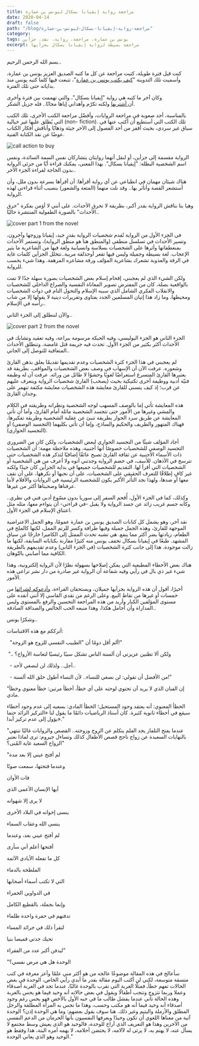 ```yaml
---
title: مراجعة رواية إيفيانا بسكال ليونس بن عمارة
date: 2020-04-14
draft: false
path: "/blog/مراجعة-رواية-إيفيانا-بسكال-ليونس-بن-عمارة"
category:
tags: يونس بن عمارة، مراجعة، رواية، نقد، جزأين
excerpt: مراجعة بسيطة لرواية إيفيانا بسكال بجزأيها
---
```



بسم الله الرحمن الرحيم.. 

كنت قبل فترة طويلة، كتبت مراجعة عن كل ما كتبه الصديق العزيز يونس بن عمارة، وأسميت تلك التدوينة "[كيف يكتب يونس بن عمارة](كيف-يكتب-يونس-بن-عمارة؟)"، تتبعت فيها كلما كتبه يونس منذ بداياته حتى تلك الفترة.

وكان آخر ما كتبه هي رواية "إيفيانا بسكال"، والتي تهممت بين فترة وأخرى أن[ أشتريها](https://youdo.blog/youarecool/) ولكنه تكرّم وأهداني إياها مجانًا.. فله جزيل الشكر.

بالمناسبة، أجد صعوبة في مراجعة الروايات، وأفضّل مراجعة الكتب الأخرى، تلك الكتب التي يُطلق عليها غير خيالية (non- fiction). تلك الكتب التي أستطيع أن أكتب عنها في سياق غير سردي، بحيث أقفز من أحد الفصول إلى الآخر جيئة وذهابًا وأناقش أفكار الكتاب عوضًا عن نقد الكتابة الفنية.

![call action to buy](images/call-action-to-buy.jpg)

الرواية مقسمة إلى جزأين، أو لنقل أنهما روايتان يتشاركان نفس السمة السائدة، ونفس اسم الشخصية البطلة: "إيفيانا بسكال". بهذا المعنى، يمكنك قراءة أيًا من جزئي الرواية بدون الحاجة لقراءة الجزء الآخر..

هناك شيئان مهمان في انطباعي عن أي رواية أقرأها: أن أقرأها بسرعة بدون ملل، وأن أستشعر القصة وأتأثر بها.. وقد نلت منهما (المتعة والشعور) بنصيب أثناء قراءتي لهذه الرواية.

وهيا بنا نناقش الرواية بقدر أكبر، بطريقة لا تحرق الأحداث. على أنني لا أؤمن بفكرة "حرق الأحداث" بالصورة الطفولية المنتشرة حاليًا..

![cover part 1 from the novel](images/cover-v1.jpg)

في الجزء الأول من الرواية تُقدم شخصيات الرواية بقدرٍ جيد، إيفيانا وزوجها وآخرون، وتسير الأحداث في تسلسل منطقي (والمنطق هنا هو منطق الرواية)، وتستمر الأحداث بمنعطفاتها وأثرها على الشخصيات بسلاسة وانسيابية ولغة فيها من الشاعرية ما يثير الإعجاب. لغة بسيطة وجميلة وليس فيها تقعر أوحذلقة مريبة..تتخلل الجزأين كلمات غاية في الرقة والعذوبة تشعرك بشاعرية المؤلف ورقة مشاعره المرهفة. وهذا شيء يحسب للرواية.

ولكن الشيء الذي لم يعجبني، إقحام إسلام بعض الشخصيات بصورة سهلة جدًا لا تمت بالواقعية بصلة، كان من المفترض تصوير المعاناة النفسية والصراع الداخلي للشخصيات والانقلاب الفكري الشامل الذي سببه الإسلام والتحول التام في ذوات الشخصيات ومحيطها، وما زاد هذا إتيان المسلمين الجدد بفتاوى وتقريرات دينية لا يقولها إلا من شاب رأسه في الإسلام..

والآن لننطلق إلى الجزء الثاني..

![cover part 2 from the novel](images/cover-v2.jpg)

الجزء الثاني هو الجزء البوليسي، وفيه الحبكة مرسومة ببراعة، وفيه تعقيد وتشابك في الأحداث أكثر بكثير من الجزء الأول. تحدث فيه جريمة قتل غامضة، وتنطلق الأحداث المتعاقبة للتوصل إلى الجاني..

لم يعجبني في هذا الجزء كثرة الشخصيات وعدم تقديمها تقديمًا يعلق بذهن القارئ وشعوره. عرفت الآن أن الإسهاب في وصف بعض الشخصيات والمواقف، بطريقة قد يعتبرها القارئ المتسرع استعراضًا لغويًا وحشوًا لا طائل من ورائه. عرفت أن له وظيفة فنيّة أدبية ووظيفة أخرى تكتيكية بحيث (يصحب) القارئ شخصيات الرواية ويتعرف عليهم عن قرب؛ إذ كيف يتسنى للقارئ معايشة هذه الشخصيات معايشة مكثفة تنهمر على وجدان القارئ.

هذه المعايشة تأتي إما بالوصف المسهب لوجه الشخصية ونظراته وطريقته في الكلام والمشي وغيرها من الأمور حتى تتجسد الشخصية ماثلة أمام القارئ، وأما أن تأتي المعايشة عن طريق سرد الحوار بطريقة تنبئ عن عقلية الشخصية وطريقة تفكيرها، فهناك المتهور والطريف والحكيم والساذج، وإما أن تأتي بكليهما (التجسيد الوصفي) أو (التجسيد الحواري).

أجاد المؤلف شيئًا من التجسيد الحواري لبعض الشخصيات، ولكن كان من الضروري التجسيد الوصفي للشخصيات خصوصًا أنها أجنبية، وهذه ملاحظة مهمة: أن الشخصيات ذات الأسماء الأجنبية عن ثقافة القارئ تصبح عائقًا إضافيًا لتذكر هذه الشخصيات حتى تترسخ في الأذهان. للأسف، في خضم الرواية وجدتني أتوه ولا أعرف من هي الشخصية أو الشخصيات التي أقرأ لها. التقديم للشخصيات جميعها في بداية الجزأين كان جيدًا ولكنه غير كافٍ إطلاقًا للتعرف الحقيقي على الشخصيات، على أن نحبها أو نكرهها، على أن نقف معها أو ضدها، ولهذا نجد التأثر الأكبر يكون للشخصية الرئيسية في الروايات والأفلام لأننا عرفناها وصحبناها أكثر من غيرها.

وكذلك، كما في الجزء الأول، أُقحم السفر إلى سوريا بدون مسّوغ أدبي فني في نظري.. وكأنه جسم غريب زائد عن جسد الرواية ولا يقبل -في قراءتي- أن يتواءم معها، مثله مثل اعتناق الإسلام في الجزء الأول. 

نقد آخر، وهو يشمل كل كتابات الصديق يونس بن عمارة عمومًا، وهو الجمل الاعتراضية الموجهة للقارئ، وهذه الجمل جميلة وفيها طرافة وكسر للرتم الممل، لكنها كالملح في الطعام، زيادتها يضر أكثر مما ينفع. هي تشبه تحدث الممثل إلى الكاميرا خارجًا عن سياق المشهد. طبعًا في إيفيانا بسكال تخفف يونس منه كثيرًا مقارنة بكتاباته السابقة، لكنها ما زالت موجودة. هذا إلى جانب كثرة الشخصيات (في الجزء الثاني) وعدم تقديمهم بالطريقة الكافية مما أصابني بالتّوهان.

هناك بعض الأخطاء المطبعية التي يمكن إصلاحها بسهولة نظرًا لأن الرواية إلكترونية، وهذا شيء غير ذي بال في رأيي وفيه شفاعة أن الرواية غير صادرة من دار نشر تراعي هذه الأمور.

أخيرًا، أقول أن هذه الرواية بجزأيها جميلان، ويستحقان القراءة، [وأدعوكم لشرائها](https://youdo.blog/youarecool/) من خمسات أو غيرها من نقاط البيع. وعلى الرغم من نقدي القاسي إلا أنني أنقده على مستوى المؤلفين الكبار وأريد من هذه المراجعة التحسين والرفع بالمستوى وليس المداراة وأن أجامل هكذا، وهذا منبعه الحب الخالص والصداقة الصادقة..

وشكرًا يونس.. 

أترككم مع هذه الاقتباسات:

  "ألم أقل دومًا أن "الطبيب النفسي للزوج هو الزوجة!"

 ".. ولكن ألا تظنين عزيزتي أن ألسنة الناس تشكل سببًا رئيسيًا لتعاسة الأزواج؟

  - أجل.. ولذلك لن لنصغي لأحد.. 

  - من الأفضل أن تقولي: لن نصغي للنساء.. لأن النساء أطول خلق الله ألسنة!"

"إن الفنان الذي لا يريد أن تحتوي لوحته على أي خطأ، أخطأ مرتين: خطأ معنوي وخطأ مادي. 

الخطأ المعنوي: أنه يعتقد وجود المستحيل؛ الخطأ المادي: بسعيه إلى عدم وجود أخطاء سيقع في أخطاء ثانوية كثيرة. كان أستاذ الرياضيات دائمًا ما يقول لنا «التركيز الزائد حتما يؤول إلى عدم تركيز أبدا»."

"عندما يفتح التلفاز يجد الفلم يتكلم عن الزوج وزوجته.. القصص والروايات غالبًا تنتهي بالنهايات السعيدة عن زواج ناجح قصص الأطفال كذلك وتساءل جيروم: ترى لماذا نعتبر الزواج السعيد غاية المُنى؟"

"لم أفتح عيني إلا بعد مدة

وعندما فتحتها، سمعت صوتًا

فات الأوان

أيها الإنسان الأعمى الذي 

لا يرى إلا شهواته

ينسى إخوانه في البلاد الأخرى

ينسى الله وعقاب السماء

لم أفتح عيني بعد، وعندما 

أفتحها أعلم أني سأرى

كل ما تفعله الأيادي الآثمة 

الملطخة بالدماء 

التي لا تكتب أسماء أصحابها

في الدواوين الحمراء 

وإنما بجملة، بالقطيع الكامل

تدفنهم في حفرة واحدة ظلماء

لنقرأ ذلك في جرائد المساء

تحيك جدتي قميصا بنيا 

ليدفن أكبر عدد من الفقراء"

"الوحدة هل هي مرض نفسي؟

سأعالج في هذه المقالة موضوعًا عالجه من هو أكثر مني علمًا وأعز معرفة في كتب متسقة متوسعة، لكني لن أكتب اليوم مقالة بقدر ما أبدي رأيي الخاص، الوحدة في بعض الحالات تفهم خطأـ فمثلًا الغربة التي تقرب بالوحدة غالبًا، عندما تجد في الغربة أصدقاء وعملا وربما تتزوج وتنجب أطفالًا ويقول في بعض حالاته أنه وحيد فيما هو يحس بالغربة وهذه الحالة تأتي عندما يفشل طالب ما في حبه الأول بالأخص فهو يحس رغم وجود أصدقاء أنه وحيد فيما أنه هو مكتب وحسب، وهذا ما تحس به المرأة المطلقة والرجل المطلق والأرملة واليتيم وغير ذلك. هنا سوف يقول بعضهم: وما هي الوحدة إذن؟ الوحدة آتية من معناها اللغوي أن تكون وحيدًا ويعرفها النفسيون بأنها الحرمان من الدعم النفسي من الآخرين وهذا هو التعريف الذي أراخ للوحدة، فالوحيد هو الذي يعيش وسط مجتمع لا يسأل عنه، لا يهتم به، لا يرثى له لآلامه، لا يحتضن أحلامه، لا يهمه أمره البتة، هذا وفقط هو الوحيد وهو الذي يعاني الوحدة."